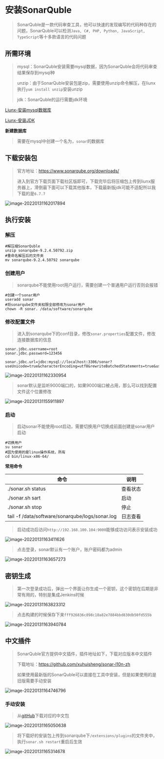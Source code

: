 # 安装SonarQuble

> SonarQuble是一款代码审查工具，他可以快速的发现编写的代码种存在的问题，SonarQuble可以检测`Java, C#, PHP, Python, JavaScript, TypeScript`等十多款语言的代码问题

## 所需环境

> mysql：SonarQuble安装需要mysql数据，因为SonarQuble会将代码审查结果保存到mysql种
>
> unzip：由于SonarQuble安装包是zip，需要使用unzip命令解压，在liunx执行`yum install unzip`安装unzip
>
> jdk：SonarQuble的运行需要jdk环境

[Liunx-安装mysql数据库](https://blog.csdn.net/weixin_44642403/article/details/103588336)

[Liunx-安装JDK](https://blog.csdn.net/weixin_44642403/article/details/104862775)

**新建数据库**

> 需要在mysql中创建一个名为，`sonar`的数据库

## 下载安装包

> 官方地址：https://www.sonarqube.org/downloads/
>
> 进入到官方下载页面下载社区版即可，下载完毕后将压缩包上传到liunx服务器上，滑倒最下面可以下载其他版本，下载最新版jdk可能不适配所以我下载的是`6.7.7`

![image-20220131162017894](./images/image-20220131162017894.png)

## 执行安装

### 解压

~~~shell
#解压缩SonarQuble
unzip sonarqube-9.2.4.50792.zip
#重命名解压后的文件夹
mv sonarqube-9.2.4.50792 sonarqube
~~~

### 创建用户

> sonarqube不能使用root用户运行，需要创建一个普通用户运行否则会报错

~~~shell
#创建一个sonar用户
useradd sonar
#将sonarqube文件夹权限全部修改为sonar用户
chown -R sonar. /data/software/sonarqube
~~~

### 修改配置文件

> 进入到sonarqube下的conf目录，修改`sonar.properties`配置文件，修改连接数据库的信息

~~~shell
sonar.jdbc.username=root
sonar.jdbc.password=123456

sonar.jdbc.url=jdbc:mysql://localhost:3306/sonar?useUnicode=true&characterEncoding=utf8&rewriteBatchedStatements=true&useConfigs=maxPerformance&useSSL=false
~~~

![image-20220131162330954](./images/image-20220131162330954.png)

> sonar默认是监听9000端口的，如果9000端口被占用，那么可以找到配置文件这个位置修改

![image-20220131155911897](./images/image-20220131155911897.png)

### 启动

> 启动sonar不能使用root启动，需要切换用户切换成前面创建是sonar用户启动

~~~shell
#切换用户
su sonar
#因为使用的是linux操作系统，所有
cd bin/linux-x86-64/
~~~

**常用命令**

| 命令                                            | 说明     |
| ----------------------------------------------- | -------- |
| ./sonar.sh status                               | 查看状态 |
| ./sonar.sh sart                                 | 启动     |
| ./sonar.sh stop                                 | 停止     |
| tail -f /data/software/sonarqube/logs/sonar.log | 日志查看 |

> 启动成功后访问`http://192.168.100.104:9000`能够成功访问表示安装成功

![image-20220131163411626](./images/image-20220131163411626.png)

> 点击登录，sonar默认有一个账户，账户密码都为admin

![image-20220131163657273](./images/image-20220131163657273.png)

## 密钥生成

> 第一次登录成功后，弹出一个界面让你生成一个密钥，这个密钥在后期是非常有用的，特别是集成Jenkins时候

![image-20220131163823312](./images/image-20220131163823312.png)

> 点击构建的时候保存下来`fff926836c898c18a82e7884bbd830db50fd555b`

![image-20220131163940784](./images/image-20220131163940784.png)

## 中文插件

> SonarQuble官方提供中文插件，插件地址如下，下载对应版本中文插件
>
> 下载地址：https://github.com/xuhuisheng/sonar-l10n-zh
>
> 如果使用最新版的SonarQuble可以直接在工具中安装，但是如果使用的是旧版需要手动安装

![image-20220131164746796](./images/image-20220131164746796.png)

### 手动安装

> 从[gitHub](https://github.com/xuhuisheng/sonar-l10n-zh)下载对应的中文包

![image-20220131165050638](./images/image-20220131165050638.png)

> 将下载好的安装包上传到sonarqube下`/extensions/plugins`的文件夹中，执行`sonar.sh restart`重启后生效

![image-20220131165314678](./images/image-20220131165314678.png)